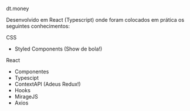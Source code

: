 dt.money

Desenvolvido em React (Typescript) onde foram colocados em prática os seguintes conhecimentos:

CSS
- Styled Components (Show de bola!)

React

- Componentes
- Typescipt
- ContextAPI (Adeus Redux!)
- Hooks
- MirageJS
- Axios
